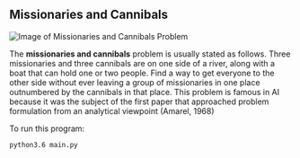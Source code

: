 ## Missionaries and Cannibals

![Image of Missionaries and Cannibals Problem](http://www.vynguyen.net/wp-content/uploads/2016/01/Almost-Solved.png)

The **missionaries and cannibals** problem is usually stated as follows. Three missionaries
and three cannibals are on one side of a river, along with a boat that can hold one or
two people. Find a way to get everyone to the other side without ever leaving a group of missionaries
in one place outnumbered by the cannibals in that place. This problem is famous in
AI because it was the subject of the first paper that approached problem formulation from an
analytical viewpoint (Amarel, 1968)

To run this program:

```bash
python3.6 main.py
```
